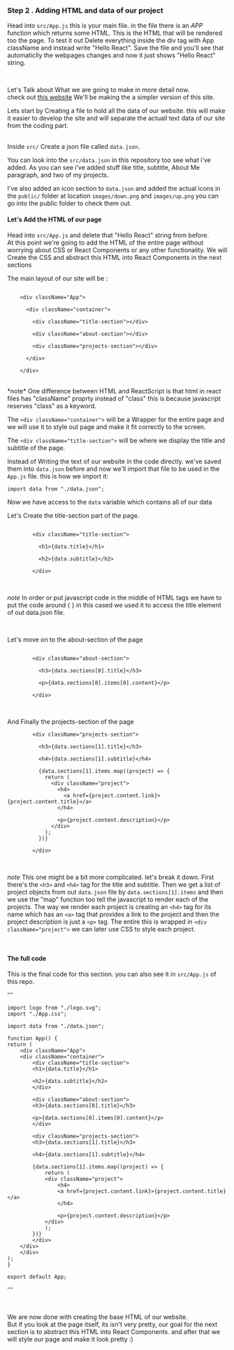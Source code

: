 ### Step 2 . Adding HTML and data of our project

Head into `src/App.js` this is your main file.
in the file there is an *APP* function which returns some HTML.
This is the HTML that will be rendered too the page. To test it out Delete everything inside the div tag with App className and instead write "Hello React".
Save the file and you'll see that automaticlly the webpages changes and now it just shows "Hello React" string.

<br />

Let's Talk about What we are going to make in more detail now. <br />
check out [this website](https://panahiparham.github.io/react-resume/) We'll be making the a simpler version of this site. <br />


Lets start by Creating a file to hold all the data of our website. this will make it easier to develop the site and will separate the actuall text data of our site from the coding part.<br/><br/>

Inside `src/` Create a json file called `data.json`. <br />

You can look into the `src/data.json` in this repository too see what i've added.
As you can see i've added stuff like title, subtitle, About Me paragraph, and two of my projects. <br/>

I've also added an icon section to `data.json` and added the actual icons in the `public/` folder at location `images/down.png` and `images/up.png` you can go into the public folder to check them out.


#### Let's Add the HTML of our page 

Head into `src/App.js` and delete that "Hello React" string from before.<br />
At this point we're going to add the HTML of the entire page without worrying about CSS or React Components or any other functionality. We will Create the CSS and abstract this HTML into React Components in the next sections

The main layout of our site will be :

```

    <div className="App">

      <div className="container">

        <div className="title-section"></div>

        <div className="about-section"></div>

        <div className="projects-section"></div>

      </div>

    </div>

```

<br/>
*note* One difference between HTML and ReactScript is that html in react files has "className" proprty instead of "class" this is because javascript reserves "class" as a keyword.

<br/>

The `<div className="container">` will be a Wrapper for the entire page and we will use it to style out page and make it fit correctly to the screen. <br />

The `<div className="title-section">` will be where we display the title and subtitle of the page. <br />

Instead of Writing the text of our website in the code directly. we've saved them into `data.json` before and now we'll import that file to be used in the `App.js` file. this is how we import it: <br />

`import data from "./data.json";`

Now we have access to the `data` variable which contains all of our data <br />

Let's Create the title-section part of the page.

```

        <div className="title-section">

          <h1>{data.title}</h1>

          <h2>{data.subtitle}</h2>

        </div>

```
<br/>

*note* In order or put javascript code in the middle of HTML tags we have to put the code around { } in this cased we used it to access the title element of out data.json file.

<br/>

Let's move on to the about-section of the page

```

        <div className="about-section">

          <h3>{data.sections[0].title}</h3>

          <p>{data.sections[0].items[0].content}</p>

        </div>

```


<br/>

And Finally the projects-section of the page

```
        <div className="projects-section">

          <h3>{data.sections[1].title}</h3>

          <h4>{data.sections[1].subtitle}</h4>

          {data.sections[1].items.map((project) => {
            return (
              <div className="project">
                <h4>
                  <a href={project.content.link}>{project.content.title}</a>
                </h4>

                <p>{project.content.description}</p>
              </div>
            );
          })}

        </div>

```

<br />

*note* This one might be a bit more complicated. let's break it down. First there's the `<h3>` and `<h4>` tag for the title and subtitle. Then we get a list of project objects from out `data.json` file by `data.sections[1].items` and then we use the "map" function too tell the javascript to render each of the projects. The way we render each project is creating an `<h4>` tag for its name which has an `<a>` tag that provides a link to the project and then the project description is just a `<p>` tag. The entire this is wrapped in `<div className="project">` we can later use CSS to style each project.


<br />


#### The full code 
This is the final code for this section. you can also see it in `src/App.js` of this repo.

'''

    import logo from "./logo.svg";
    import "./App.css";

    import data from "./data.json";

    function App() {
    return (
        <div className="App">
        <div className="container">
            <div className="title-section">
            <h1>{data.title}</h1>

            <h2>{data.subtitle}</h2>
            </div>

            <div className="about-section">
            <h3>{data.sections[0].title}</h3>

            <p>{data.sections[0].items[0].content}</p>
            </div>

            <div className="projects-section">
            <h3>{data.sections[1].title}</h3>

            <h4>{data.sections[1].subtitle}</h4>

            {data.sections[1].items.map((project) => {
                return (
                <div className="project">
                    <h4>
                    <a href={project.content.link}>{project.content.title}</a>
                    </h4>

                    <p>{project.content.description}</p>
                </div>
                );
            })}
            </div>
        </div>
        </div>
    );
    }

    export default App;

'''

<br />

We are now done with creating the base HTML of our website.<br />
But if you look at the page itself, its isn't very pretty, our goal for the next section is to abstract this HTML into React Components. and after that we will style our page and make it look pretty :)


<br />
